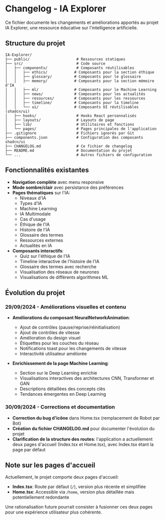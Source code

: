 
# Changelog - IA Explorer

Ce fichier documente les changements et améliorations apportés au projet IA Explorer, une ressource éducative sur l'intelligence artificielle.

## Structure du projet

```
IA-Explorer/
├── public/                     # Ressources statiques
├── src/                        # Code source
│   ├── components/             # Composants réutilisables
│   │   ├── ethics/            # Composants pour la section éthique
│   │   ├── glossary/          # Composants pour le glossaire
│   │   ├── memory/            # Composants pour la section mémoire d'IA
│   │   ├── ml/                # Composants pour le Machine Learning
│   │   ├── news/              # Composants pour les actualités
│   │   ├── resources/         # Composants pour les ressources
│   │   ├── timeline/          # Composants pour la timeline
│   │   └── ui/                # Composants UI réutilisables (shadcn/ui)
│   ├── hooks/                  # Hooks React personnalisés
│   ├── layouts/                # Layouts de page
│   ├── lib/                    # Utilitaires et fonctions
│   └── pages/                  # Pages principales de l'application
├── .gitignore                  # Fichiers ignorés par Git
├── components.json             # Configuration des composants shadcn/ui
├── CHANGELOG.md                # Ce fichier de changelog
├── README.md                   # Documentation du projet
└── ...                         # Autres fichiers de configuration
```

## Fonctionnalités existantes

- **Navigation complète** avec menu responsive
- **Mode sombre/clair** avec persistance des préférences
- **Pages thématiques** sur l'IA:
  - Niveaux d'IA
  - Types d'IA
  - Machine Learning
  - IA Multimodale
  - Cas d'usage
  - Éthique de l'IA
  - Histoire de l'IA
  - Glossaire des termes
  - Ressources externes
  - Actualités en IA
- **Composants interactifs**:
  - Quiz sur l'éthique de l'IA
  - Timeline interactive de l'histoire de l'IA
  - Glossaire des termes avec recherche
  - Visualisation des réseaux de neurones
  - Visualisations de différents algorithmes ML

## Évolution du projet

### 29/09/2024 - Améliorations visuelles et contenu
- **Améliorations du composant NeuralNetworkAnimation**:
  - Ajout de contrôles (pause/reprise/réinitialisation)
  - Ajout de contrôles de vitesse
  - Amélioration du design visuel
  - Étiquettes pour les couches du réseau
  - Notifications toast pour les changements de vitesse
  - Interactivité utilisateur améliorée

- **Enrichissement de la page Machine Learning**:
  - Section sur le Deep Learning enrichie
  - Visualisations interactives des architectures CNN, Transformer et GAN
  - Descriptions détaillées des concepts clés
  - Tendances émergentes en Deep Learning

### 30/09/2024 - Corrections et documentation
- **Correction du bug d'icône** dans Home.tsx (remplacement de Robot par Bot)
- **Création du fichier CHANGELOG.md** pour documenter l'évolution du projet
- **Clarification de la structure des routes**: l'application a actuellement deux pages d'accueil (Index.tsx et Home.tsx), avec Index.tsx étant la page par défaut

## Note sur les pages d'accueil
Actuellement, le projet comporte deux pages d'accueil:
- **Index.tsx**: Route par défaut (`/`), version plus récente et simplifiée
- **Home.tsx**: Accessible via `/home`, version plus détaillée mais potentiellement redondante

Une rationalisation future pourrait consister à fusionner ces deux pages pour une expérience utilisateur plus cohérente.
